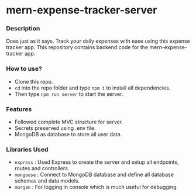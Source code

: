 # mern-expense-tracker-server

### Description

Does just as it says. Track your daily expenses with ease using this expense tracker app. This repository contains backend code for the mern-expense-tracker app.

### How to use?

-   Clone this repo.
-   `cd` into the repo folder and type `npm i` to install all dependencies.
-   Then type `npm run server` to start the server.

### Features

-   Followed complete MVC structure for server.
-   Secrets preserved using .env file.
-   MongoDB as database to store all user data.

### Libraries Used

-   `express` : Used Express to create the server and setup all endpoints, routes and controllers.
-   `mongoose` : Connect to MongoDB database and define all database schemas and data models.
-   `morgan` : For logging in console which is much useful for debugging.
